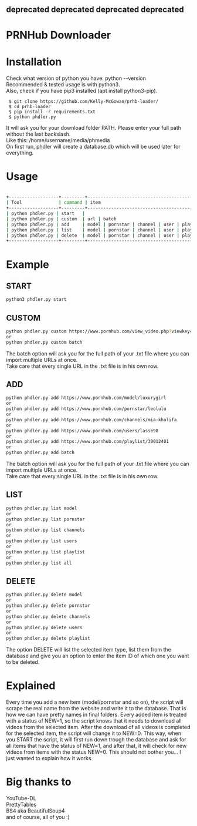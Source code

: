 ## deprecated deprecated deprecated deprecated

# PRNHub Downloader


# Installation

Check what version of python you have: python --version <br />
Recommended & tested usage is with python3. <br />
Also, check if you have pip3 installed (apt install python3-pip). <br />

```batch
 $ git clone https://github.com/Kelly-McGowan/prhb-loader/
 $ cd prhb-loader
 $ pip install -r requirements.txt
 $ python phdler.py
```
It will ask you for your download folder PATH. Please enter your full path without the last backslash. <br />
Like this: /home/username/media/phmedia <br />
On first run, phdler will create a database.db which will be used later for everything.


# Usage
```bash

+-------------------+---------+------------------------------------------------------+
| Tool              | command | item                                                 |
+-------------------+---------+------------------------------------------------------+
| python phdler.py | start   |                                                      |
| python phdler.py | custom  | url | batch                                          |
| python phdler.py | add     | model | pornstar | channel | user | playlist | batch |
| python phdler.py | list    | model | pornstar | channel | user | playlist | all   |
| python phdler.py | delete  | model | pornstar | channel | user | playlist         |
+-------------------+---------+------------------------------------------------------+
```

# Example

## START
```bash
python3 phdler.py start
```

## CUSTOM
```bash
python phdler.py custom https://www.pornhub.com/view_video.php?viewkey=ph5d69a2093729e
or
python phdler.py custom batch
```
The batch option will ask you for the full path of your .txt file where you can import multiple URLs at once. <br />
Take care that every single URL in the .txt file is in his own row.

## ADD
```bash
python phdler.py add https://www.pornhub.com/model/luxurygirl
or
python phdler.py add https://www.pornhub.com/pornstar/leolulu
or
python phdler.py add https://www.pornhub.com/channels/mia-khalifa
or
python phdler.py add https://www.pornhub.com/users/lasse98
or
python phdler.py add https://www.pornhub.com/playlist/30012401
or
python phdler.py add batch
```
The batch option will ask you for the full path of your .txt file where you can import multiple URLs at once. <br />
Take care that every single URL in the .txt file is in his own row.

## LIST
```bash
python phdler.py list model
or
python phdler.py list pornstar
or
python phdler.py list channels
or
python phdler.py list users
or
python phdler.py list playlist
or
python phdler.py list all
```

## DELETE
```bash
python phdler.py delete model
or
python phdler.py delete pornstar
or
python phdler.py delete channels
or
python phdler.py delete users
or
python phdler.py delete playlist
```
The option DELETE will list the selected item type, list them from the database and give you an option to enter the item ID of which one you want to be deleted.


# Explained

Every time you add a new item (model/pornstar and so on), the script will scrape the real name from the website and write it to the database. That is how we can have pretty names in final folders. Every added item is treated with a status of NEW=1, so the script knows that it needs to download all videos from the selected item. After the download of all videos is completed for the selected item, the script will change it to NEW=0. This way, when you START the script, it will first run down trough the database and ask for all items that have the status of NEW=1, and after that, it will check for new videos from items with the status NEW=0.
This should not bother you... I just wanted to explain how it works.


# Big thanks to

YouTube-DL <br />
PrettyTables <br />
BS4 aka BeautifulSoup4 <br />
and of course, all of you :)
